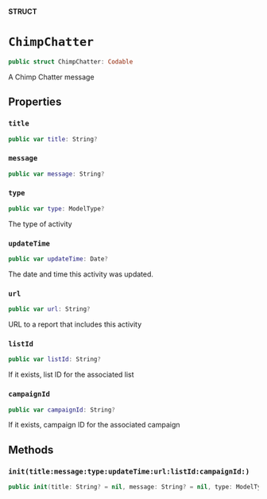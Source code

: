 **STRUCT**

# `ChimpChatter`

```swift
public struct ChimpChatter: Codable
```

A Chimp Chatter message

## Properties
### `title`

```swift
public var title: String?
```

### `message`

```swift
public var message: String?
```

### `type`

```swift
public var type: ModelType?
```

The type of activity

### `updateTime`

```swift
public var updateTime: Date?
```

The date and time this activity was updated.

### `url`

```swift
public var url: String?
```

URL to a report that includes this activity

### `listId`

```swift
public var listId: String?
```

If it exists, list ID for the associated list

### `campaignId`

```swift
public var campaignId: String?
```

If it exists, campaign ID for the associated campaign

## Methods
### `init(title:message:type:updateTime:url:listId:campaignId:)`

```swift
public init(title: String? = nil, message: String? = nil, type: ModelType? = nil, updateTime: Date? = nil, url: String? = nil, listId: String? = nil, campaignId: String? = nil)
```
